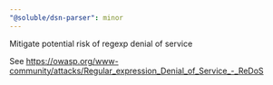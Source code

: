 ```yaml
---
"@soluble/dsn-parser": minor
---
```


Mitigate potential risk of regexp denial of service

See https://owasp.org/www-community/attacks/Regular_expression_Denial_of_Service_-_ReDoS
